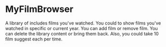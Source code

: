 # MyFilmBrowser
A library of includes films you've watched. You could to show films you've watched in specific or current year. You can add film or remove film. You can delete the library content or bring them back. Also, you could take 10 film suggest each per time.
